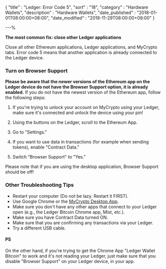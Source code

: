 {
"title" : "Ledger: Error Code 5",
"sort" : "18",
"category" : "Hardware Wallets",
"description" : "Hardware Wallets",
"date_published" : "2018-01-01T08:00:00+08:00",
"date_modified" : "2018-11-29T08:00:00+08:00"
}

---%

**The most common fix: close other Ledger applications**

Close all other Ethereum applications, Ledger applications, and MyCrypto tabs. Error code 5 means that another application is already connected to the Ledger device.

### Turn on Browser Support

**Please be aware that the newer versions of the Ethereum app on the Ledger device do not have the Browser Support option, it is already enabled.** If you do not have the newest version of the Ethereum app, follow the following steps:

1. If you're trying to unlock your account on MyCrypto using your Ledger, make sure it's connected and unlock the device using your pin!

2. Using the buttons on the Ledger, scroll to the Ethereum App.

3. Go to "Settings."

4. If you want to use data in transactions (for example when sending tokens), enable "Contract Data."

5. Switch "Browser Support" to "Yes."

Please note that if you are using the desktop application, Browser Support should be off!

### Other Troubleshooting Tips

* Restart your computer (Do not be lazy. Restart it FIRST).
* Use Google Chrome or the [MyCrypto Desktop App](https://download.mycrypto.com/).
* Make sure you don't have any other apps that connect to your Ledger open (e.g., the Ledger Bitcoin Chrome app, Mist, etc.).
* Make sure you have Contract Data turned ON.
* Make sure that you are confirming any transactions via your Ledger.
* Try a different USB cable.

#### PS

On the other hand, if you're trying to get the Chrome App "Ledger Wallet Bitcoin" to work and it's not reading your Ledger, just make sure that you disable "Browser Support" on your Ledger device, in your app.
